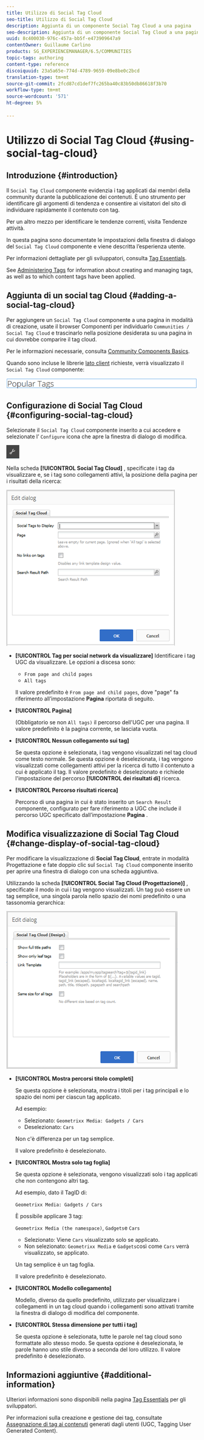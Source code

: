 ```yaml
---
title: Utilizzo di Social Tag Cloud
seo-title: Utilizzo di Social Tag Cloud
description: Aggiunta di un componente Social Tag Cloud a una pagina
seo-description: Aggiunta di un componente Social Tag Cloud a una pagina
uuid: 8c400030-976c-457a-bb5f-e473909647a9
contentOwner: Guillaume Carlino
products: SG_EXPERIENCEMANAGER/6.5/COMMUNITIES
topic-tags: authoring
content-type: reference
discoiquuid: 23a5a65e-774d-4789-9659-09e8be0c2bcd
translation-type: tm+mt
source-git-commit: 2fcd87cd1def7fc265ba40c83b50db86618f3b70
workflow-type: tm+mt
source-wordcount: '571'
ht-degree: 5%

---
```



# Utilizzo di Social Tag Cloud {#using-social-tag-cloud}

## Introduzione {#introduction}

Il `Social Tag Cloud` componente evidenzia i tag applicati dai membri della community durante la pubblicazione dei contenuti. È uno strumento per identificare gli argomenti di tendenza e consentire ai visitatori del sito di individuare rapidamente il contenuto con tag.

Per un altro mezzo per identificare le tendenze correnti, visita Tendenze [](trends.md)attività.

In questa pagina sono documentate le impostazioni della finestra di dialogo del `Social Tag Cloud` componente e viene descritta l’esperienza utente.

Per informazioni dettagliate per gli sviluppatori, consulta [Tag Essentials](tag.md).

See [Administering Tags](../../help/sites-administering/tags.md) for information about creating and managing tags, as well as to which content tags have been applied.

## Aggiunta di un social tag Cloud {#adding-a-social-tag-cloud}

Per aggiungere un `Social Tag Cloud` componente a una pagina in modalità di creazione, usate il browser Componenti per individuarlo `Communities / Social Tag Cloud` e trascinarlo nella posizione desiderata su una pagina in cui dovrebbe comparire il tag cloud.

Per le informazioni necessarie, consulta [Community Components Basics](basics.md).

Quando sono incluse le librerie [lato client](tag.md#essentials-for-client-side) richieste, verrà visualizzato il `Social Tag Cloud` componente:

![social-tag](assets/social-tag.png)

## Configurazione di Social Tag Cloud {#configuring-social-tag-cloud}

Selezionate il `Social Tag Cloud` componente inserito a cui accedere e selezionate l’ `Configure` icona che apre la finestra di dialogo di modifica.

![configure](assets/configure-new.png)

Nella scheda **[!UICONTROL Social Tag Cloud]** , specificate i tag da visualizzare e, se i tag sono collegamenti attivi, la posizione della pagina per i risultati della ricerca:

![social-tag-cloud](assets/social-tag-cloud.png)

* **[!UICONTROL Tag per social network da visualizzare]** Identificare i tag UGC da visualizzare. Le opzioni a discesa sono:

   * `From page and child pages`
   * `All tags`

   Il valore predefinito è `From page and child pages`, dove &quot;page&quot; fa riferimento all’impostazione **Pagina** riportata di seguito.

* **[!UICONTROL Pagina]**

   (Obbligatorio se non `All tags)` il percorso dell&#39;UGC per una pagina. Il valore predefinito è la pagina corrente, se lasciata vuota.

* **[!UICONTROL Nessun collegamento sui tag]**

   Se questa opzione è selezionata, i tag vengono visualizzati nel tag cloud come testo normale. Se questa opzione è deselezionata, i tag vengono visualizzati come collegamenti attivi per la ricerca di tutto il contenuto a cui è applicato il tag. Il valore predefinito è deselezionato e richiede l&#39;impostazione del percorso **[!UICONTROL dei risultati di]** ricerca.

* **[!UICONTROL Percorso risultati ricerca]**

   Percorso di una pagina in cui è stato inserito un `Search Result` componente, configurato per fare riferimento a UGC che include il percorso UGC specificato dall’impostazione **Pagina** .

## Modifica visualizzazione di Social Tag Cloud {#change-display-of-social-tag-cloud}

Per modificare la visualizzazione di **Social Tag Cloud**, entrate in modalità [](../../help/sites-authoring/default-components-designmode.md) Progettazione e fate doppio clic sul `Social Tag Cloud` componente inserito per aprire una finestra di dialogo con una scheda aggiuntiva.

Utilizzando la scheda **[!UICONTROL Social Tag Cloud (Progettazione)]** , specificate il modo in cui i tag vengono visualizzati. Un tag può essere un tag semplice, una singola parola nello spazio dei nomi predefinito o una tassonomia gerarchica:

![social-tag-cloud-design](assets/social-tag-cloud-design.png)

* **[!UICONTROL Mostra percorsi titolo completi]**

   Se questa opzione è selezionata, mostra i titoli per i tag principali e lo spazio dei nomi per ciascun tag applicato.

   Ad esempio:

   * Selezionato: `Geometrixx Media: Gadgets / Cars`
   * Deselezionato: `Cars`

   Non c&#39;è differenza per un tag semplice.

   Il valore predefinito è deselezionato.

* **[!UICONTROL Mostra solo tag foglia]**

   Se questa opzione è selezionata, vengono visualizzati solo i tag applicati che non contengono altri tag.

   Ad esempio, dato il TagID di:

   `Geometrixx Media: Gadgets / Cars`

   È possibile applicare 3 tag:

   `Geometrixx Media (the namespace)`, `Gadgets`e `Cars`

   * Selezionato: Viene `Cars` visualizzato solo se applicato.
   * Non selezionato: `Geometrixx Media` e `Gadgets`così come `Cars` verrà visualizzato, se applicato.

   Un tag semplice è un tag foglia.

   Il valore predefinito è deselezionato.

* **[!UICONTROL Modello collegamento]**

   Modello, diverso da quello predefinito, utilizzato per visualizzare i collegamenti in un tag cloud quando i collegamenti sono attivati tramite la finestra di dialogo di modifica del componente.

* **[!UICONTROL Stessa dimensione per tutti i tag]**

   Se questa opzione è selezionata, tutte le parole nel tag cloud sono formattate allo stesso modo. Se questa opzione è deselezionata, le parole hanno uno stile diverso a seconda del loro utilizzo. Il valore predefinito è deselezionato.

## Informazioni aggiuntive {#additional-information}

Ulteriori informazioni sono disponibili nella pagina [Tag Essentials](tag.md) per gli sviluppatori.

Per informazioni sulla creazione e gestione dei tag, consultate [Assegnazione di tag ai contenuti](tag-ugc.md) generati dagli utenti (UGC, Tagging User Generated Content).
